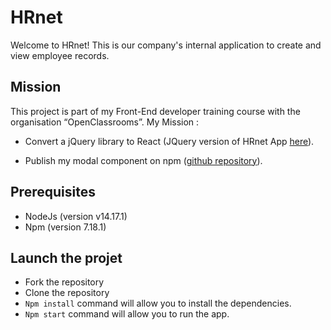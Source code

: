 # HRnet

Welcome to HRnet! This is our company's internal application to create and view employee records.


## Mission

This project is part of my Front-End developer training course with the organisation “OpenClassrooms”. My Mission : 

-  Convert a jQuery library to React (JQuery version of HRnet App [here](https://github.com/OpenClassrooms-Student-Center/P12_Front-end)).

-  Publish my modal component on npm ([github repository](https://github.com/zeinab25/npm-react-modal)).


## Prerequisites

-   NodeJs (version v14.17.1)
-   Npm (version 7.18.1)


## Launch the projet

-   Fork the repository
-   Clone the repository
-   `Npm install` command will allow you to install the dependencies.
-   `Npm start` command will allow you to run the app.

 